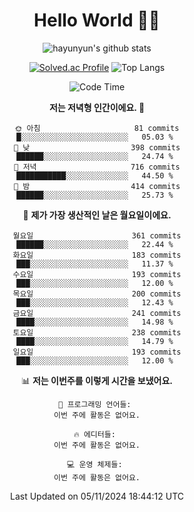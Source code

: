 <div align="center">

# Hello World 🙋‍♀️

![hayunyun's github stats](https://github-readme-stats.vercel.app/api?username=hayunyun&show_icons=true) 

 
[![Solved.ac Profile](http://mazassumnida.wtf/api/generate_badge?boj=hayunyun)](https://solved.ac/hayunyun)
 ![Top Langs](https://github-readme-stats.vercel.app/api/top-langs/?username=hayunyun&layout=compact)

<!--START_SECTION:waka-->
![Code Time](http://img.shields.io/badge/Code%20Time-582%20hrs%2047%20mins-blue)

**저는 저녁형 인간이에요. 🦉** 

```text
🌞 아침                     81 commits          █░░░░░░░░░░░░░░░░░░░░░░░░   05.03 % 
🌆 낮　                     398 commits         ██████░░░░░░░░░░░░░░░░░░░   24.74 % 
🌃 저녁                     716 commits         ███████████░░░░░░░░░░░░░░   44.50 % 
🌙 밤　                     414 commits         ██████░░░░░░░░░░░░░░░░░░░   25.73 % 
```
📅 **제가 가장 생산적인 날은 월요일이에요.** 

```text
월요일                      361 commits         ██████░░░░░░░░░░░░░░░░░░░   22.44 % 
화요일                      183 commits         ███░░░░░░░░░░░░░░░░░░░░░░   11.37 % 
수요일                      193 commits         ███░░░░░░░░░░░░░░░░░░░░░░   12.00 % 
목요일                      200 commits         ███░░░░░░░░░░░░░░░░░░░░░░   12.43 % 
금요일                      241 commits         ████░░░░░░░░░░░░░░░░░░░░░   14.98 % 
토요일                      238 commits         ████░░░░░░░░░░░░░░░░░░░░░   14.79 % 
일요일                      193 commits         ███░░░░░░░░░░░░░░░░░░░░░░   12.00 % 
```


📊 **저는 이번주를 이렇게 시간을 보냈어요.** 

```text
💬 프로그래밍 언어들: 
이번 주에 활동은 없어요.

🔥 에디터들: 
이번 주에 활동은 없어요.

💻 운영 체제들: 
이번 주에 활동은 없어요.
```


 Last Updated on 05/11/2024 18:44:12 UTC
<!--END_SECTION:waka-->

<!--
**hayunyun/hayunyun** is a ✨ _special_ ✨ repository because its `README.md` (this file) appears on your GitHub profile.

Here are some ideas to get you started:

- 🔭 I’m currently working on ...
- 🌱 I’m currently learning ...
- 👯 I’m looking to collaborate on ...
- 🤔 I’m looking for help with ...
- 💬 Ask me about ...
- 📫 How to reach me: ...
- 😄 Pronouns: ...
- ⚡ Fun fact: ...
-->



